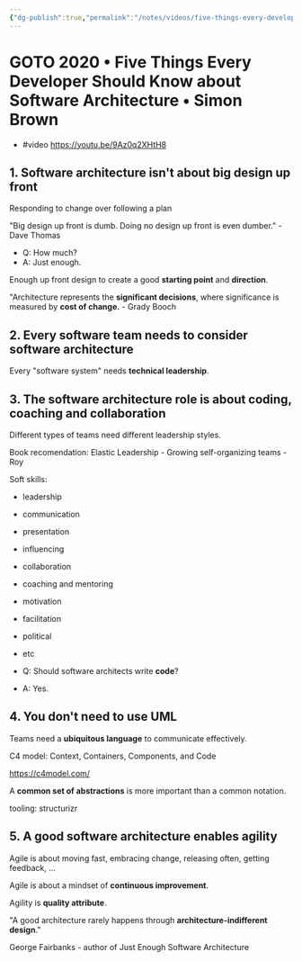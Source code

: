 ```yaml
---
{"dg-publish":true,"permalink":"/notes/videos/five-things-every-developer-should-know-about-software-architecture/","dgHomeLink":true,"dgPassFrontmatter":false,"dgShowBacklinks":true,"dgShowLocalGraph":false}
---
```


# GOTO 2020 • Five Things Every Developer Should Know about Software Architecture • Simon Brown

- #video <https://youtu.be/9Az0q2XHtH8>

## 1. Software architecture isn't about big design up front

Responding to change over following a plan

"Big design up front is dumb. Doing no design up front is even dumber." - Dave Thomas

- Q: How much?
- A: Just enough.

Enough up front design to create a good **starting point** and **direction**.


"Architecture represents the **significant decisions**, where significance is measured by **cost of change.** - Grady Booch


## 2. Every software team needs to consider software architecture

Every "software system" needs **technical leadership**.


## 3. The software architecture role is about coding, coaching and collaboration

Different types of teams need different leadership styles.

Book recomendation: Elastic Leadership - Growing self-organizing teams - Roy

Soft skills:

- leadership
- communication
- presentation
- influencing
- collaboration
- coaching and mentoring
- motivation
- facilitation
- political
- etc

- Q: Should software architects write **code**?
- A: Yes.



## 4. You don't need to use UML

Teams need a **ubiquitous language** to communicate effectively.

C4 model: Context, Containers, Components, and Code

<https://c4model.com/>

A **common set of abstractions** is more important than a common notation.

tooling: structurizr


## 5. A good software architecture enables agility

Agile is about moving fast, embracing change, releasing often, getting feedback, ...

Agile is about a mindset of **continuous improvement**.

Agility is **quality attribute**.

"A good architecture rarely happens through **architecture-indifferent design**."

George Fairbanks - author of Just Enough Software Architecture



